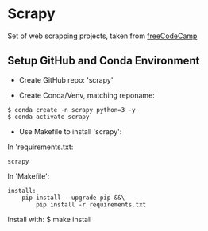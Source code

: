# Scrapy

Set of web scrapping projects, taken from [freeCodeCamp](https://www.youtube.com/watch?v=mBoX_JCKZTE)

## Setup GitHub and Conda Environment

* Create GitHub repo: 'scrapy'

* Create Conda/Venv, matching reponame: 
```
$ conda create -n scrapy python=3 -y
$ conda activate scrapy
```

* Use Makefile to install 'scrapy':

In 'requirements.txt:
```
scrapy
```

In 'Makefile':
```
install:
    pip install --upgrade pip &&\
        pip install -r requirements.txt
```

Install with: $ make install



